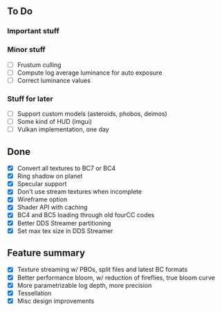 ## To Do

### Important stuff

### Minor stuff
- [ ] Frustum culling
- [ ] Compute log average luminance for auto exposure
- [ ] Correct luminance values

### Stuff for later
- [ ] Support custom models (asteroids, phobos, deimos)
- [ ] Some kind of HUD (imgui)
- [ ] Vulkan implementation, one day

## Done
- [x] Convert all textures to BC7 or BC4
- [x] Ring shadow on planet
- [x] Specular support
- [x] Don't use stream textures when incomplete
- [x] Wireframe option
- [x] Shader API with caching
- [x] BC4 and BC5 loading through old fourCC codes
- [x] Better DDS Streamer partitioning
- [x] Set max tex size in DDS Streamer

## Feature summary
- [x] Texture streaming w/ PBOs, split files and latest BC formats
- [x] Better performance bloom, w/ reduction of fireflies, true bloom curve
- [x] More parametrizable log depth, more precision
- [x] Tessellation
- [x] Misc design improvements
